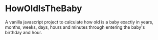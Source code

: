 # HowOldIsTheBaby

A vanilla javascript project to calculate how old is a baby exactly in years, months, weeks, days, hours and minutes through entering the baby's birthday and hour. 
